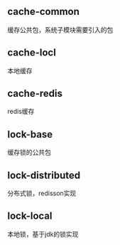 ## cache-common

缓存公共包，系统子模块需要引入的包

## cache-locl

本地缓存

## cache-redis

redis缓存

## lock-base

缓存锁的公共包

## lock-distributed

分布式锁，redisson实现

## lock-local

本地锁，基于jdk的锁实现